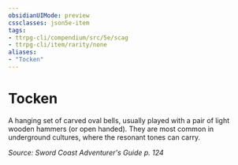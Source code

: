 ```yaml
---
obsidianUIMode: preview
cssclasses: json5e-item
tags:
- ttrpg-cli/compendium/src/5e/scag
- ttrpg-cli/item/rarity/none
aliases: 
- "Tocken"
---
```

# Tocken


A hanging set of carved oval bells, usually played with a pair of light wooden hammers (or open handed). They are most common in underground cultures, where the resonant tones can carry.

*Source: Sword Coast Adventurer's Guide p. 124*